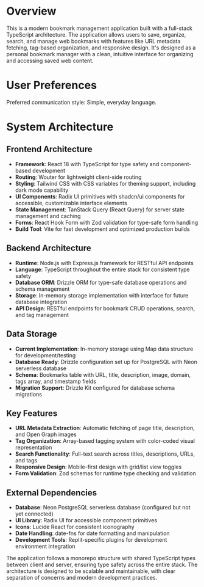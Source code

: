 # Overview

This is a modern bookmark management application built with a full-stack TypeScript architecture. The application allows users to save, organize, search, and manage web bookmarks with features like URL metadata fetching, tag-based organization, and responsive design. It's designed as a personal bookmark manager with a clean, intuitive interface for organizing and accessing saved web content.

# User Preferences

Preferred communication style: Simple, everyday language.

# System Architecture

## Frontend Architecture
- **Framework**: React 18 with TypeScript for type safety and component-based development
- **Routing**: Wouter for lightweight client-side routing
- **Styling**: Tailwind CSS with CSS variables for theming support, including dark mode capability
- **UI Components**: Radix UI primitives with shadcn/ui components for accessible, customizable interface elements
- **State Management**: TanStack Query (React Query) for server state management and caching
- **Forms**: React Hook Form with Zod validation for type-safe form handling
- **Build Tool**: Vite for fast development and optimized production builds

## Backend Architecture
- **Runtime**: Node.js with Express.js framework for RESTful API endpoints
- **Language**: TypeScript throughout the entire stack for consistent type safety
- **Database ORM**: Drizzle ORM for type-safe database operations and schema management
- **Storage**: In-memory storage implementation with interface for future database integration
- **API Design**: RESTful endpoints for bookmark CRUD operations, search, and tag management

## Data Storage
- **Current Implementation**: In-memory storage using Map data structure for development/testing
- **Database Ready**: Drizzle configuration set up for PostgreSQL with Neon serverless database
- **Schema**: Bookmarks table with URL, title, description, image, domain, tags array, and timestamp fields
- **Migration Support**: Drizzle Kit configured for database schema migrations

## Key Features
- **URL Metadata Extraction**: Automatic fetching of page title, description, and Open Graph images
- **Tag Organization**: Array-based tagging system with color-coded visual representation
- **Search Functionality**: Full-text search across titles, descriptions, URLs, and tags
- **Responsive Design**: Mobile-first design with grid/list view toggles
- **Form Validation**: Zod schemas for runtime type checking and validation

## External Dependencies

- **Database**: Neon PostgreSQL serverless database (configured but not yet connected)
- **UI Library**: Radix UI for accessible component primitives
- **Icons**: Lucide React for consistent iconography
- **Date Handling**: date-fns for date formatting and manipulation
- **Development Tools**: Replit-specific plugins for development environment integration

The application follows a monorepo structure with shared TypeScript types between client and server, ensuring type safety across the entire stack. The architecture is designed to be scalable and maintainable, with clear separation of concerns and modern development practices.